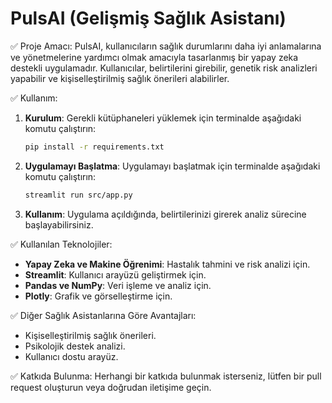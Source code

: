 # PulsAI (Gelişmiş Sağlık Asistanı)

✅ Proje Amacı:
PulsAI, kullanıcıların sağlık durumlarını daha iyi anlamalarına ve yönetmelerine yardımcı olmak amacıyla tasarlanmış bir yapay zeka destekli uygulamadır. Kullanıcılar, belirtilerini girebilir, genetik risk analizleri yapabilir ve kişiselleştirilmiş sağlık önerileri alabilirler.

✅ Kullanım:
1. **Kurulum**: Gerekli kütüphaneleri yüklemek için terminalde aşağıdaki komutu çalıştırın:
   ```bash
   pip install -r requirements.txt
   ```

2. **Uygulamayı Başlatma**: Uygulamayı başlatmak için terminalde aşağıdaki komutu çalıştırın:
   ```bash
   streamlit run src/app.py
   ```

3. **Kullanım**: Uygulama açıldığında, belirtilerinizi girerek analiz sürecine başlayabilirsiniz.

✅ Kullanılan Teknolojiler:
- **Yapay Zeka ve Makine Öğrenimi**: Hastalık tahmini ve risk analizi için.
- **Streamlit**: Kullanıcı arayüzü geliştirmek için.
- **Pandas ve NumPy**: Veri işleme ve analiz için.
- **Plotly**: Grafik ve görselleştirme için.

✅ Diğer Sağlık Asistanlarına Göre Avantajları:
- Kişiselleştirilmiş sağlık önerileri.
- Psikolojik destek analizi.
- Kullanıcı dostu arayüz.

✅ Katkıda Bulunma:
Herhangi bir katkıda bulunmak isterseniz, lütfen bir pull request oluşturun veya doğrudan iletişime geçin.
